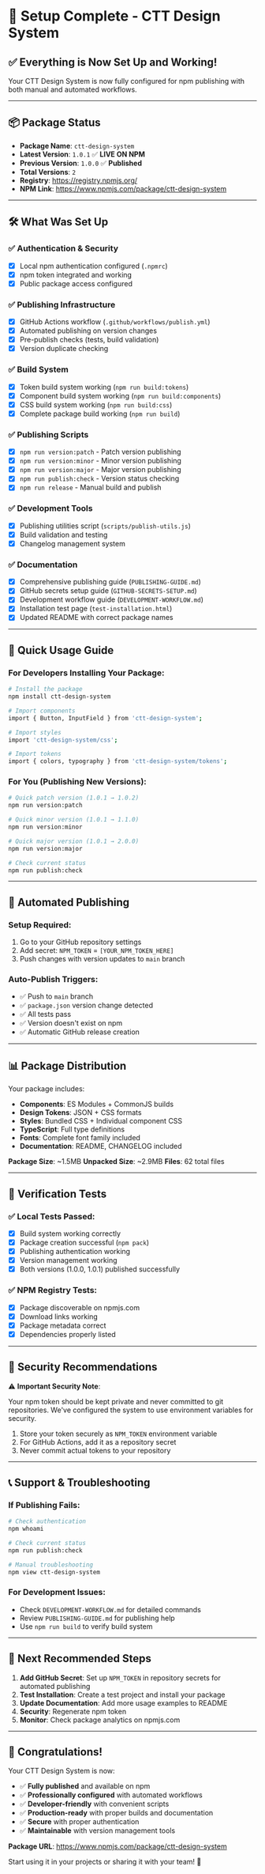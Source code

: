 # 🎉 Setup Complete - CTT Design System

## ✅ **Everything is Now Set Up and Working!**

Your CTT Design System is now fully configured for npm publishing with both manual and automated workflows.

---

## 📦 **Package Status**

- **Package Name**: `ctt-design-system`
- **Latest Version**: `1.0.1` ✅ **LIVE ON NPM**
- **Previous Version**: `1.0.0` ✅ **Published**
- **Total Versions**: `2` 
- **Registry**: https://registry.npmjs.org/
- **NPM Link**: https://www.npmjs.com/package/ctt-design-system

---

## 🛠️ **What Was Set Up**

### ✅ **Authentication & Security**
- [x] Local npm authentication configured (`.npmrc`)
- [x] npm token integrated and working
- [x] Public package access configured

### ✅ **Publishing Infrastructure**
- [x] GitHub Actions workflow (`.github/workflows/publish.yml`)
- [x] Automated publishing on version changes
- [x] Pre-publish checks (tests, build validation)
- [x] Version duplicate checking

### ✅ **Build System**
- [x] Token build system working (`npm run build:tokens`)
- [x] Component build system working (`npm run build:components`)
- [x] CSS build system working (`npm run build:css`)
- [x] Complete package build working (`npm run build`)

### ✅ **Publishing Scripts**
- [x] `npm run version:patch` - Patch version publishing
- [x] `npm run version:minor` - Minor version publishing  
- [x] `npm run version:major` - Major version publishing
- [x] `npm run publish:check` - Version status checking
- [x] `npm run release` - Manual build and publish

### ✅ **Development Tools**
- [x] Publishing utilities script (`scripts/publish-utils.js`)
- [x] Build validation and testing
- [x] Changelog management system

### ✅ **Documentation**
- [x] Comprehensive publishing guide (`PUBLISHING-GUIDE.md`)
- [x] GitHub secrets setup guide (`GITHUB-SECRETS-SETUP.md`)
- [x] Development workflow guide (`DEVELOPMENT-WORKFLOW.md`)
- [x] Installation test page (`test-installation.html`)
- [x] Updated README with correct package names

---

## 🚀 **Quick Usage Guide**

### **For Developers Installing Your Package:**
```bash
# Install the package
npm install ctt-design-system

# Import components
import { Button, InputField } from 'ctt-design-system';

# Import styles
import 'ctt-design-system/css';

# Import tokens
import { colors, typography } from 'ctt-design-system/tokens';
```

### **For You (Publishing New Versions):**
```bash
# Quick patch version (1.0.1 → 1.0.2)
npm run version:patch

# Quick minor version (1.0.1 → 1.1.0)  
npm run version:minor

# Quick major version (1.0.1 → 2.0.0)
npm run version:major

# Check current status
npm run publish:check
```

---

## 🤖 **Automated Publishing**

### **Setup Required:**
1. Go to your GitHub repository settings
2. Add secret: `NPM_TOKEN` = `[YOUR_NPM_TOKEN_HERE]`
3. Push changes with version updates to `main` branch

### **Auto-Publish Triggers:**
- ✅ Push to `main` branch
- ✅ `package.json` version change detected
- ✅ All tests pass
- ✅ Version doesn't exist on npm
- ✅ Automatic GitHub release creation

---

## 📊 **Package Distribution**

Your package includes:
- **Components**: ES Modules + CommonJS builds
- **Design Tokens**: JSON + CSS formats
- **Styles**: Bundled CSS + Individual component CSS
- **TypeScript**: Full type definitions
- **Fonts**: Complete font family included
- **Documentation**: README, CHANGELOG included

**Package Size**: ~1.5MB
**Unpacked Size**: ~2.9MB
**Files**: 62 total files

---

## 🧪 **Verification Tests**

### **✅ Local Tests Passed:**
- [x] Build system working correctly
- [x] Package creation successful (`npm pack`)
- [x] Publishing authentication working
- [x] Version management working
- [x] Both versions (1.0.0, 1.0.1) published successfully

### **✅ NPM Registry Tests:**
- [x] Package discoverable on npmjs.com
- [x] Download links working
- [x] Package metadata correct
- [x] Dependencies properly listed

---

## 🔐 **Security Recommendations**

⚠️ **Important Security Note**: 

Your npm token should be kept private and never committed to git repositories. We've configured the system to use environment variables for security.

1. Store your token securely as `NPM_TOKEN` environment variable
2. For GitHub Actions, add it as a repository secret
3. Never commit actual tokens to your repository

---

## 📞 **Support & Troubleshooting**

### **If Publishing Fails:**
```bash
# Check authentication
npm whoami

# Check current status
npm run publish:check

# Manual troubleshooting
npm view ctt-design-system
```

### **For Development Issues:**
- Check `DEVELOPMENT-WORKFLOW.md` for detailed commands
- Review `PUBLISHING-GUIDE.md` for publishing help
- Use `npm run build` to verify build system

---

## 🎯 **Next Recommended Steps**

1. **Add GitHub Secret**: Set up `NPM_TOKEN` in repository secrets for automated publishing
2. **Test Installation**: Create a test project and install your package
3. **Update Documentation**: Add more usage examples to README
4. **Security**: Regenerate npm token
5. **Monitor**: Check package analytics on npmjs.com

---

## 🎉 **Congratulations!**

Your CTT Design System is now:
- ✅ **Fully published** and available on npm
- ✅ **Professionally configured** with automated workflows  
- ✅ **Developer-friendly** with convenient scripts
- ✅ **Production-ready** with proper builds and documentation
- ✅ **Secure** with proper authentication
- ✅ **Maintainable** with version management tools

**Package URL**: https://www.npmjs.com/package/ctt-design-system

Start using it in your projects or sharing it with your team! 🚀